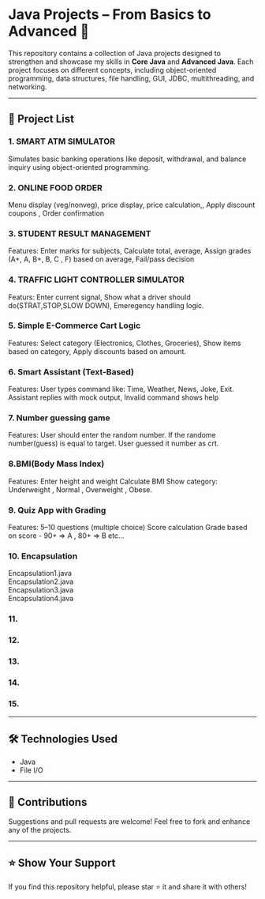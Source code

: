 # Java Projects – From Basics to Advanced 🚀

This repository contains a collection of Java projects designed to strengthen and showcase my skills in **Core Java** and **Advanced Java**. Each project focuses on different concepts, including object-oriented programming, data structures, file handling, GUI, JDBC, multithreading, and networking.

---

## 📌 Project List

### 1. SMART ATM SIMULATOR
Simulates basic banking operations like deposit, withdrawal, and balance inquiry using object-oriented programming.

### 2. ONLINE FOOD ORDER
Menu display (veg/nonveg),
price display,
price calculation,,
Apply discount coupons ,
Order confirmation

### 3. STUDENT RESULT MANAGEMENT
Features:
Enter marks for subjects,
Calculate total, average,
Assign grades (A+, A, B+, B, C , F) based on average,
Fail/pass decision


### 4. TRAFFIC LIGHT CONTROLLER SIMULATOR
Featurs:
Enter current signal,
Show what a driver should do(STRAT,STOP,SLOW DOWN),
Emeregency handling logic.

### 5. Simple E-Commerce Cart Logic
Features:
Select category (Electronics, Clothes, Groceries),
Show items based on category,
Apply discounts based on amount.


### 6. Smart Assistant (Text-Based)
Features:
User types command like:
Time, Weather, News, Joke, Exit.
Assistant replies with mock output,
Invalid command shows help


### 7. Number guessing game
Features:
User should enter the random number.
If the randome number(guess) is equal to target.
User guessed it number as crt.

### 8.BMI(Body Mass Index)
Features:
Enter height and weight
Calculate BMI
Show category: Underweight , Normal , Overweight , Obese.


### 9. Quiz App with Grading
Features:
5–10 questions (multiple choice)
Score calculation
Grade based on score - 90+ => A , 80+ => B
etc...


### 10. Encapsulation 
Encapsulation1.java   
Encapsulation2.java   
Encapsulation3.java   
Encapsulation4.java   

### 11. 

### 12.

### 13. 

### 14.

### 15.

---

## 🛠 Technologies Used

- Java
- File I/O

---

## 📣 Contributions

Suggestions and pull requests are welcome! Feel free to fork and enhance any of the projects.

---

## ⭐ Show Your Support

If you find this repository helpful, please star ⭐ it and share it with others!
